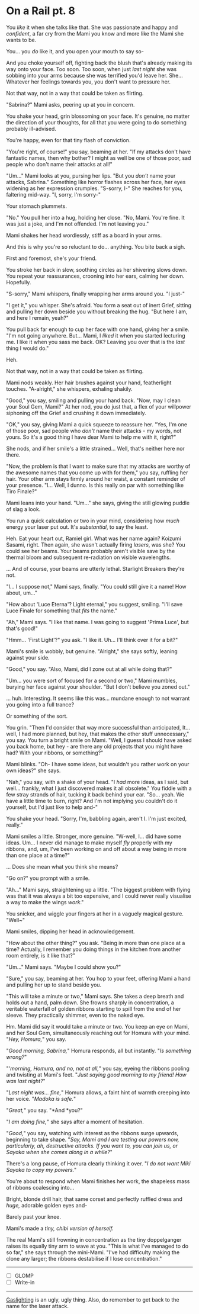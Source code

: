 # On a Rail pt. 8

You *like* it when she talks like that. She was passionate and happy and *confident*, a far cry from the Mami you know and more like the Mami she wants to be.

You... you *do* like it, and you open your mouth to say so-

And you choke yourself off, fighting back the blush that's already making its way onto your face. Too soon. Too soon, when just *last night* she was sobbing into your arms because she was terrified you'd leave her. She... Whatever her feelings towards you, you don't want to pressure her.

Not that way, not in a way that could be taken as flirting.

"Sabrina?" Mami asks, peering up at you in concern.

You shake your head, grin blossoming on your face. It's genuine, no matter the direction of your thoughts, for all that you were going to do something probably ill-advised.

You're happy, even for that tiny flash of conviction.

"You're right, of course!" you say, beaming at her. "If my attacks don't have fantastic names, then why bother? I might as well be one of those poor, sad people who don't name their attacks at all!"

"Um..." Mami looks at you, pursing her lips. "But you *don't* name your attacks, Sabrina." Something like horror flashes across her face, her eyes widening as her expression crumples. "S-sorry, I-" She reaches for you, faltering mid-way. "I, sorry, I'm sorry-"

Your stomach plummets.

"No." You pull her into a hug, holding her close. "No, Mami. You're fine. It was just a joke, and I'm not offended. I'm not leaving you."

Mami shakes her head wordlessly, stiff as a board in your arms.

And this is why you're so reluctant to do... anything. You bite back a sigh.

First and foremost, she's your friend.

You stroke her back in slow, soothing circles as her shivering slows down. You repeat your reassurances, crooning into her ears, calming her down. Hopefully.

"S-sorry," Mami whispers, finally wrapping her arms around you. "I just-"

"I get it," you whisper. She's afraid. You form a seat out of inert Grief, sitting and pulling her down beside you without breaking the hug. "But here I am, and here I remain, yeah?"

You pull back far enough to cup her face with one hand, giving her a smile. "I'm not going anywhere. But... Mami, I *liked* it when you started lecturing me. I like it when you sass me back. OK? Leaving you over that is the *last* thing I would do."

Heh.

Not that way, not in a way that could be taken as flirting.

Mami nods weakly. Her hair brushes against your hand, featherlight touches. "A-alright," she whispers, exhaling shakily.

"Good," you say, smiling and pulling your hand back. "Now, may I clean your Soul Gem, Mami?" At her nod, you do just that, a flex of your willpower siphoning off the Grief and crushing it down immediately.

"OK," you say, giving Mami a quick squeeze to reassure her. "Yes, I'm one of those poor, sad people who *don't* name their attacks - my words, not yours. So it's a good thing I have dear Mami to help me with it, right?"

She nods, and if her smile's a little strained... Well, that's neither here nor there.

"Now, the problem is that I want to make sure that my attacks are worthy of the awesome names that you come up with for them," you say, ruffling her hair. Your other arm stays firmly around her waist, a constant reminder of your presence. "I... Well, I dunno. Is this really on par with something like Tiro Finale?"

Mami leans into your hand. "Um..." she says, giving the still glowing puddle of slag a look.

You run a quick calculation or two in your mind, considering how *much* energy your laser put out. It's *substantial*, to say the least.

Heh. Eat your heart out, Ramiel girl. What was her name again? Koizumi Sasami, right. Then again, she wasn't actually firing *lasers*, was she? You could see her beams. Your beams probably aren't visible save by the thermal bloom and subsequent re-radiation on visible wavelengths.

... And of course, your beams are utterly lethal. Starlight Breakers they're not.

"I... I suppose not," Mami says, finally. "You could still give it a name! How about, um..."

"How about 'Luce Eterna'? Light eternal," you suggest, smiling. "I'll save Luce Finale for something that *fits* the name."

"Ah," Mami says. "I like that name. I was going to suggest 'Prima Luce', but that's good!"

"Hmm... 'First Light'?" you ask. "I like it. Uh... I'll think over it for a bit?"

Mami's smile is wobbly, but genuine. "Alright," she says softly, leaning against your side.

"Good," you say. "Also, Mami, did I zone out at all while doing that?"

"Um... you were sort of focused for a second or two," Mami mumbles, burying her face against your shoulder. "But I don't believe you zoned out."

... huh. Interesting. It seems like this was... mundane enough to not warrant you going into a full trance?

Or something of the sort.

You grin. "Then I'd consider that way more successful than anticipated, It... well, I had more planned, but hey, that makes the other stuff unnecessary," you say. You turn a bright smile on Mami. "Well, I guess I should have asked you back home, but hey - are there any old projects that you might have had? With your ribbons, or something?"

Mami blinks. "Oh- I have some ideas, but wouldn't you rather work on your own ideas?" she says.

"Nah," you say, with a shake of your head. "I *had* more ideas, as I said, but well... frankly, what I just discovered makes it all obsolete." You fiddle with a few stray strands of hair, tucking it back behind your ear. "So... yeah. We have a little time to burn, right? And I'm not implying you couldn't do it yourself, but I'd just like to help and-"

You shake your head. "Sorry, I'm, babbling again, aren't I. I'm just excited, really."

Mami smiles a little. Stronger, more genuine. "W-well, I... did have some ideas. Um... I never did manage to make myself *fly* properly with my ribbons, and, um, I've been working on and off about a way being in more than one place at a time?"

... Does she mean what you think she means?

"Go on?" you prompt with a smile.

"Ah..." Mami says, straightening up a little. "The biggest problem with flying was that it was always a bit too expensive, and I could never really visualise a way to make the wings *work*."

You snicker, and wiggle your fingers at her in a vaguely magical gesture. "Well\~"

Mami smiles, dipping her head in acknowledgement.

"How about the other thing?" you ask. "Being in more than one place at a time? Actually, I remember you doing things in the kitchen from another room entirely, is it like that?"

"Um..." Mami says. "Maybe I could show you?"

"Sure," you say, beaming at her. You hop to your feet, offering Mami a hand and pulling her up to stand beside you.

"This will take a minute or two," Mami says. She takes a deep breath and holds out a hand, palm down. She frowns sharply in concentration, a veritable waterfall of golden ribbons starting to spill from the end of her sleeve. They practically shimmer, even to the naked eye.

Hm. Mami did say it would take a minute or two. You keep an eye on Mami, and her Soul Gem, simultaneously reaching out for Homura with your mind. "*Hey, Homura,*" you say.

"*Good morning, Sabrina,*" Homura responds, all but instantly. "*Is something wrong?*"

"*'morning, Homura, and no, not at all,*" you say, eyeing the ribbons pooling and twisting at Mami's feet. "*Just saying good morning to my friend! How was last night?*"

"*Last night was... fine,*" Homura allows, a faint hint of warmth creeping into her voice. "*Madoka is safe.*"

"*Great,*" you say. "\*And \*you?"

"*I am doing fine,*" she says after a moment of hesitation.

"*Good,*" you say, watching with interest as the ribbons surge upwards, beginning to take shape. "*Say, Mami and I are testing our powers now, particularly, ah, destructive attacks. If you want to, you can join us, or Sayaka when she comes along in a while?*"

There's a long pause, of Homura clearly thinking it over. "*I do not want Miki Sayaka to copy my powers.*"

You're about to respond when Mami finishes her work, the shapeless mass of ribbons coalescing into...

Bright, blonde drill hair, that same corset and perfectly ruffled dress and *huge,* adorable golden eyes and-

Barely past your knee.

Mami's made a *tiny, chibi version of herself.*

The real Mami's still frowning in concentration as the tiny doppelganger raises its equally tiny arm to wave at you. "This is what I've managed to do so far," she says through the mini-Mami. "I've had difficulty making the clone any larger; the ribbons destabilise if I lose concentration."

---

- [ ] GLOMP
- [ ] Write-in

---

[Gaslighting](http://the-orbit.net/brutereason/2014/07/18/depression-and-self-gaslighting/) is an ugly, ugly thing. Also, do remember to get back to the name for the laser attack. ![:p](data:image/gif;base64,R0lGODlhAQABAIAAAAAAAP///yH5BAEAAAAALAAAAAABAAEAAAIBRAA7 "Stick Out Tongue    :p")

